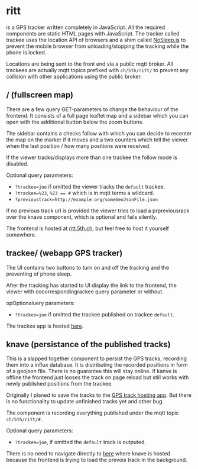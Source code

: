 # ritt

is a GPS tracker written completely in JavaScript. All the required components are static HTML pages with JavaScript. The tracker called trackee uses the location API of browsers and a shim called  [NoSleep.js][0] to prevent the mobile browser from unloading/stopping the tracking while the phone is locked.

Locations are being sent to the front end via a public mqtt broker.
All trackees are actually mqtt topics prefixed with `ch/5th/ritt/` to prevent any collision with other applications using the public broker.

## / (fullscreen map)
There are a few query GET-parameters to change the behaviour of the frontend. It consists of a full page leaflet map and a sidebar which you can open with the additional button below the zoom buttons.

The sidebar contains a checks follow with which you can decide to recenter the map on the marker if it moves and a two counters which tell the viewer when the last position / how many positions were received.

If the viewer tracks/displays more than one trackee the follow mode is disabled.

Optional query parameters:
 - `?trackee=joe` if omitted the viewer tracks the `default` trackee.
 - `?trackee=%23`, `%23 == #` which is in mqtt terms a wildcard.
 - `?previoustrack=http://example.org/someGeoJsonFile.json`

If no previous track url is provided the viewer tries to load a prpreviousrack over the knave component, which is optional and fails silently.

The frontend is hosted at [ritt.5th.ch][1], but feel free to host it yourself somewhere.

## trackee/ (webapp GPS tracker)
The UI contains two buttons to turn on and off the tracking and the preventing of phone sleep.

After the tracking has started to UI display the link to the frontend, the viewer with cocorrespondingrackee query parameter or without.

opOptionaluery parameters:
 - `?trackee=joe` if omitted the trackee published on trackee `default`.

The trackee app is hosted [here][2].

## knave (persistance of the published tracks)
This is a slapped together component to persist the GPS tracks, recording them into a influx database. It is distributing the recorded positions in form of a geojson file. There is no guarantee this will stay online. If kanve is offline the frontend just looses the track on page reload but still works with newly published positions from the trackee.

Originally I planed to save the tracks to the [GPS track hosting app][4]. But there is no functionality to update unfinished tracks yet and other bug.

The component is recording everything published under the mqtt topic `ch/5th/ritt/#`.

Optional query parameters:
 - `?trackee=joe`, if omitted the `default` track is outputed.

There is no need to navigate directly to [here][3] where knave is hosted because the frontend is trying to load the prevois track in the background.

[0]: https://github.com/richtr/NoSleep.js/
[1]: https://ritt.5th.ch/
[2]: https://ritt.5th.ch/trackee.html
[3]: https://knave.ritt.5th.ch/
[4]: https://github.com/koma5/bH5

